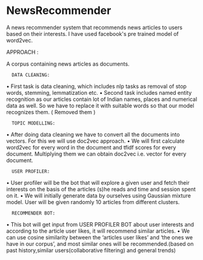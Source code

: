 # NewsRecommender
A news recommender system that recommends news articles to users based on their interests. I have used facebook's pre trained model of word2vec.

APPROACH :

A corpus containing news articles as documents.
      
      DATA CLEANING:
      
•	First task is data cleaning, which includes nlp tasks as removal of stop words, stemming, lemmatization etc. 
•	Second task includes named entity recognition as our articles contain lot of Indian names, places and numerical data as well. So we have to replace it with suitable words so that our model recognizes them. ( Removed them )
      
      TOPIC MODELLING:
      
•	After doing data cleaning we have to convert all the documents into vectors. For this we will use doc2vec approach.
•	We will first calculate word2vec for every word in the document and tfidf scores for every document. Multiplying them we can obtain doc2vec i.e. vector for every document.
      
      USER PROFILER:
      
•	User profiler will be the bot that will explore a given user and fetch their interests on the basis of the articles (s)he reads and time and session spent on it. 
•	We will initially generate data by ourselves using Gaussian mixture model. User will be given randomly 10 articles from different clusters.  
      
      RECOMMENDER BOT:
      
•	This bot will get input from USER PROFILER BOT about user interests and according to the article user likes, it will recommend similar articles.
•	We can use cosine similarity between the ‘articles user likes’ and ‘the ones we have in our corpus’, and most similar ones will be recommended.(based on past history,similar users(collaborative filtering) and general trends)  
